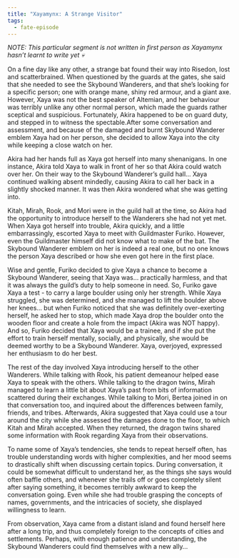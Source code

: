 ```yaml
---
title: "Xayamynx: A Strange Visitor"
tags:
  - fate-episode
---
```


*NOTE: This particular segment is not written in first person as Xayamynx hasn’t learnt to write yet 💀*

On a fine day like any other, a strange bat found their way into Risedon, lost and scatterbrained. When questioned by the guards at the gates, she said that she needed to see the Skybound Wanderers, and that she’s looking for a specific person; one with orange mane, shiny red armour, and a giant axe. However, Xaya was not the best speaker of Altemian, and her behaviour was terribly unlike any other normal person, which made the guards rather sceptical and suspicious. Fortunately, Akira happened to be on guard duty, and stepped in to witness the spectable.After some conversation and assessment, and because of the damaged and burnt Skybound Wanderer emblem Xaya had on her person, she decided to allow Xaya into the city while keeping a close watch on her.

Akira had her hands full as Xaya got herself into many shenanigans. In one instance, Akira told Xaya to walk in front of her so that Akira could watch over her. On their way to the Skybound Wanderer’s guild hall… Xaya continued walking absent mindedly, causing Akira to call her back in a slightly shocked manner. It was then Akira wondered what she was getting into.

Kitah, Mirah, Rook, and Mori were in the guild hall at the time, so Akira had the opportunity to introduce herself to the Wanderers she had not yet met. When Xaya got herself into trouble, Akira quickly, and a little embarrassingly, escorted Xaya to meet with Guildmaster Furiko. However, even the Guildmaster himself did not know what to make of the bat. The Skybound Wanderer emblem on her is indeed a real one, but no one knows the person Xaya described or how she even got here in the first place.

Wise and gentle, Furiko decided to give Xaya a chance to become a Skybound Wanderer, seeing that Xaya was… practically harmless, and that it was always the guild’s duty to help someone in need. So, Furiko gave Xaya a test - to carry a large boulder using only her strength. While Xaya struggled, she was determined, and she managed to lift the boulder above her knees… but when Furiko noticed that she was definitely over-exerting herself, he asked her to stop, which made Xaya drop the boulder onto the wooden floor and create a hole from the impact (Akira was NOT happy). And so, Furiko decided that Xaya would be a trainee, and if she put the effort to train herself mentally, socially, and physically, she would be deemed worthy to be a Skybound Wanderer. Xaya, overjoyed, expressed her enthusiasm to do her best.

The rest of the day involved Xaya introducing herself to the other Wanderers. While talking with Rook, his patient demeanour helped ease Xaya to speak with the others. While talking to the dragon twins, Mirah managed to learn a little bit about Xaya’s past from bits of information scattered during their exchanges. While talking to Mori, Bertea joined in on that conversation too, and inquired about the differences between family, friends, and tribes. Afterwards, Akira suggested that Xaya could use a tour around the city while she assessed the damages done to the floor, to which Kitah and Mirah accepted. When they returned, the dragon twins shared some information with Rook regarding Xaya from their observations.
  
To name some of Xaya’s tendencies, she tends to repeat herself often, has trouble understanding words with higher complexities, and her mood seems to drastically shift when discussing certain topics. During conversation, it could be somewhat difficult to understand her, as the things she says would often baffle others, and whenever she trails off or goes completely silent after saying something, it becomes terribly awkward to keep the conversation going. Even while she had trouble grasping the concepts of names, governments, and the intricacies of society, she displayed willingness to learn.

From observation, Xaya came from a distant island and found herself here after a long trip, and thus completely foreign to the concepts of cities and settlements. Perhaps, with enough patience and understanding, the Skybound Wanderers could find themselves with a new ally…